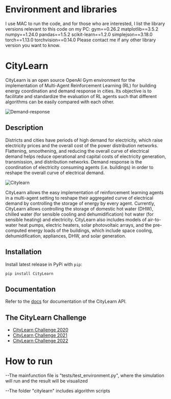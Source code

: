 # Environment and libraries
I use MAC to run the code, and for those who are interested, I list the library versions relevant to this code on my PC:
gym==0.26.2
matplotlib==3.5.2
numpy==1.24.0
pandas==1.5.2
scikit-learn==1.2.0
simplejson==3.18.0
torch==1.13.0
torchvision==0.14.0
Please contact me if any other library version you want to know.

# CityLearn
CityLearn is an open source OpenAI Gym environment for the implementation of Multi-Agent Reinforcement Learning (RL) for building energy coordination and demand response in cities. Its objective is to facilitate and standardize the evaluation of RL agents such that different algorithms can be easily compared with each other.

![Demand-response](https://github.com/intelligent-environments-lab/CityLearn/blob/master/assets/images/dr.jpg)

## Description
Districts and cities have periods of high demand for electricity, which raise electricity prices and the overall cost of the power distribution networks. Flattening, smoothening, and reducing the overall curve of electrical demand helps reduce operational and capital costs of electricity generation, transmission, and distribution networks. Demand response is the coordination of electricity consuming agents (i.e. buildings) in order to reshape the overall curve of electrical demand.

![Citylearn](https://github.com/intelligent-environments-lab/CityLearn/blob/master/assets/images/citylearn_diagram.png)

CityLearn allows the easy implementation of reinforcement learning agents in a multi-agent setting to reshape their aggregated curve of electrical demand by controlling the storage of energy by every agent. Currently, CityLearn allows controlling the storage of domestic hot water (DHW), chilled water (for sensible cooling and dehumidification) hot water (for sensible heating) and electricity. CityLearn also includes models of air-to-water heat pumps, electric heaters, solar photovoltaic arrays, and the pre-computed energy loads of the buildings, which include space cooling, dehumidification, appliances, DHW, and solar generation.

## Installation
Install latest release in PyPi with `pip`:
```console
pip install CityLearn
```

## Documentation
Refer to the [docs](https://intelligent-environments-lab.github.io/CityLearn/) for documentation of the CityLearn API.

## The CityLearn Challenge
- [CityLearn Challenge 2020](https://sites.google.com/view/citylearnchallenge/previous-edition-2020?authuser=0)
- [CityLearn Challenge 2021](https://sites.google.com/view/citylearnchallenge/home?authuser=0)
- [CityLearn Challenge 2022](https://www.aicrowd.com/challenges/neurips-2022-citylearn-challenge)

# How to run
--The mainfunction file is "tests/test_environment.py", where the simulation will run and the result will be visualized

--The folder "citylearn" includes algorithm scripts
